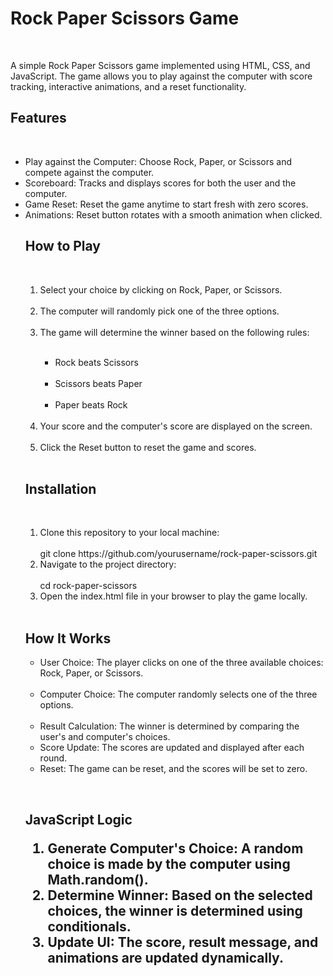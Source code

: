 <h1>Rock Paper Scissors Game</h1><br>
<p>A simple Rock Paper Scissors game implemented using HTML, CSS, and JavaScript. The game allows you to play against the computer with score tracking, interactive animations, and a reset functionality.</p>

<h2>Features</h2><br>
<p><ul>
<li>Play against the Computer: Choose Rock, Paper, or Scissors and compete against the computer.</li>
<li>Scoreboard: Tracks and displays scores for both the user and the computer.</li>
<li>Game Reset: Reset the game anytime to start fresh with zero scores.</li>
<li>Animations: Reset button rotates with a smooth animation when clicked.<ul>
  </ul>
</p>

<h2>How to Play</h2><br>
<p>
<ol>
  <li>Select your choice by clicking on Rock, Paper, or Scissors.</li><br>
  <li>The computer will randomly pick one of the three options.</li><br>
  <li>The game will determine the winner based on the following rules:</li><br>
  <ul>
     <li>Rock beats Scissors</li><br>
     <li>Scissors beats Paper</li><br>
     <li>Paper beats Rock</li><br>
  </ul>
  
  <li>Your score and the computer's score are displayed on the screen.</li><br>
  <li>Click the Reset button to reset the game and scores.</li><br>
  </ol></p>

<h2>Installation</h2><br>
<p><ol>
<li>Clone this repository to your local machine: </li><br>
git clone https://github.com/yourusername/rock-paper-scissors.git<br>

<li>Navigate to the project directory:</li><br>
cd rock-paper-scissors
<br>
<li>Open the index.html file in your browser to play the game locally.</li><br>
</ol></p>

<h2>How It Works</h2>
<p>
  <ul>
  <li>User Choice: The player clicks on one of the three available choices: Rock, Paper, or Scissors.</li><br>
  <li>Computer Choice: The computer randomly selects one of the three options.</li><br>
  <li>Result Calculation: The winner is determined by comparing the user's and computer's choices.</li>
<li>Score Update: The scores are updated and displayed after each round.</li>
<li>Reset: The game can be reset, and the scores will be set to zero.</li>
  </ul>
</p><br>
<h2>JavaScript Logic</h2<br>
<ol>
  <li>Generate Computer's Choice: A random choice is made by the computer using Math.random().</li>
  <li>Determine Winner: Based on the selected choices, the winner is determined using conditionals.</li>
  <li>Update UI: The score, result message, and animations are updated dynamically.</li>
</ol>


